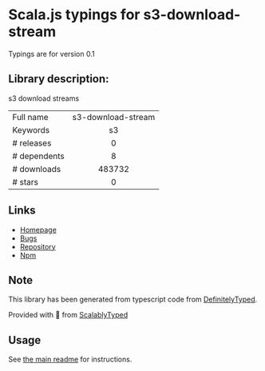 
# Scala.js typings for s3-download-stream

Typings are for version 0.1

## Library description:
s3 download streams

|                    |                 |
| ------------------ | :-------------: |
| Full name          | s3-download-stream |
| Keywords           | s3 |
| # releases         | 0 |
| # dependents       | 8 |
| # downloads        | 483732 |
| # stars            | 0 |

## Links
- [Homepage](https://github.com/jb55/s3-download-stream#readme)
- [Bugs](https://github.com/jb55/s3-download-stream/issues)
- [Repository](https://github.com/jb55/s3-download-stream)
- [Npm](https://www.npmjs.com/package/s3-download-stream)
    


## Note
This library has been generated from typescript code from [DefinitelyTyped](https://definitelytyped.org).

Provided with :purple_heart: from [ScalablyTyped](https://github.com/oyvindberg/ScalablyTyped)

## Usage
See [the main readme](../../readme.md) for instructions.


